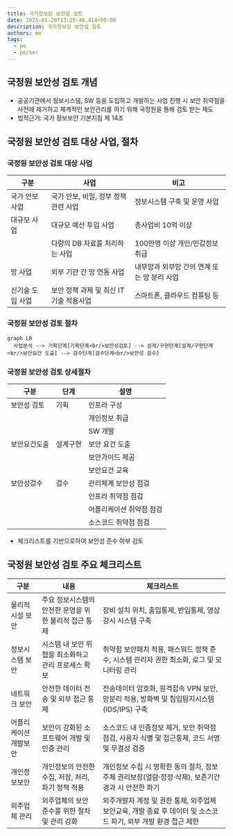```yaml
---
title: 국가정보원 보안성 검토
date: 2025-01-29T13:25:46.414+09:00
description: 국가정보원 보안성 검토
authors: me
tags:
  - pe
  - pe/sec
---
```


## 국정원 보안성 검토 개념

- 공공기관에서 정보시스템, SW 등을 도입하고 개발하는 사업 진행 시 보안 취약점을 사전에 제거하고 체계적인 보안관리를 하기 위해 국정원을 통해 검토 받는 제도
- 법적근거: 국가 정보보안 기본지침 제 14조

## 국정원 보안성 검토 대상 사업, 절차

### 국정원 보안성 검토 대상 사업

| 구분 | 사업 | 비고 |
| --- | --- | --- |
| 국가 안보 사업 | 국가 안보, 비밀, 정부 정책 관련 사업 | 정보시스템 구축 및 운영 사업 |
| 대규모 사업 | 대규모 예산 투입 사업 | 총사업비 10억 이상 |
| | 다량의 DB 자료를 처리하는 사업 | 100만명 이상 개인/민감정보 취급 |
| 망 사업 | 외부 기관 간 망 연동 사업 | 내부망과 외부망 간의 연계 또는 망 분리 사업 |
| 신기술 도입 사업 | 보안 정책 과제 및 최신 IT기술 적용사업 | 스마트폰, 클라우드 컴퓨팅 등 |

### 국정원 보안성 검토 절차

```mermaid
graph LR
  사업분석 --> 기획단계[기획단계<br/>보안성검토] --> 설계/구현단계[설계/구현단계<br/>보안요건 도출] --> 검수단계[검수단계<br/>보안성 검수]
```

### 국정원 보안성 검토 상세절차

| 구분 | 단계 | 설명 |
| --- | --- | --- |
| 보안성 검토 | 기획 | 인프라 구성 |
| | | 개인정보 취급 |
| | | SW 개발 |
| 보안요건도출 | 설계구현 | 보안 요건 도출 |
| | | 보안가이드 제공 |
| | | 보안요건 교육 |
| 보안성검수 | 검수 | 관리체계 보안성 점검 |
| | | 인프라 취약점 점검 |
| | | 어플리케이션 취약점 점검 |
| | | 소스코드 취약점 점검 |

- 체크리스트를 기반으로하여 보안성 준수 여부 검토

## 국정원 보안성 검토 주요 체크리스트

| 구분 | 내용 | 체크리스트 |
| --- | --- | --- |
| 물리적 시설 보안 | 주요 정보시스템의 안전한 운영을 위한 물리적 접근 통제 | 장비 설치 위치, 출입통제, 반입통제, 영상감시 시스템 구축 |
| 정보시스템 보안 | 시스템 내 보안 위협을 최소화하고 관리 프로세스 확보 | 취약점 보안패치 적용, 패스워드 정책 준수, 시스템 관리자 권한 최소화, 로그 및 모니터링 관리 |
| 네트워크 보안 | 안전한 데이터 전송 및 외부 접근 통제 | 전송데이터 암호화, 원격접속 VPN 보안, 망분리 적용, 방화벽 및 침입탐지시스템(IDS/IPS) 구축 |
| 어플리케이션 개발보안 | 보안이 강화된 소프트웨어 개발 및 인증 관리 | 소스코드 내 인증정보 제거, 보안 취약점 점검, 사용자 식별 및 접근통제, 코드 서명 및 무결성 검증 |
| 개인정보보안 | 개인정보의 안전한 수집, 저장, 처리, 파기 정책 적용 | 개인정보 수집 시 명확한 동의 절차, 정보주체 권리보장(열람·정정·삭제), 보존기간 경과 시 안전한 파기 |
| 외주업체 관리 | 외주업체의 보안 준수를 위한 절차 및 관리 강화 | 외주개발자 계정 및 권한 통제, 외주업체 보안교육, 개발 종료 후 데이터 및 소스코드 파기, 외부 개발 환경 접근 제한 |
